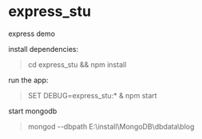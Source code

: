 # express_stu
express demo

install dependencies:
> cd express_stu && npm install

run the app:
> SET DEBUG=express_stu:* & npm start


start mongodb
> mongod --dbpath E:\install\MongoDB\dbdata\blog
